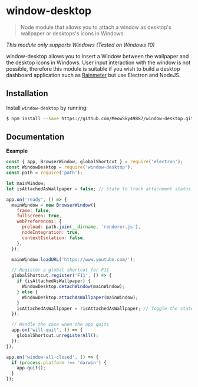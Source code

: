 <!-- Make sure you edit doc/README.hbs rather than README.md because the latter is auto-generated -->

window-desktop
================

> Node module that allows you to attach a window as desktop's wallpaper or desktops's icons in Windows.

*This module only supports Windows (Tested on Windows 10)*

window-desktop allows you to insert a Window between the wallpaper and the desktop icons in Windows. User input interaction with the window is not possible, therefore this module is suitable if you wish to build a desktop dashboard application such as [Rainmeter](https://rainmeter.net) but use Electron and NodeJS.

Installation
------------

Install `window-desktop` by running:

```sh
$ npm install --save https://github.com/MeowSky49887/window-desktop.git
```

Documentation
-------------

**Example**

```js
const { app, BrowserWindow, globalShortcut } = require('electron');
const WindowDesktop = require('window-desktop');
const path = require('path');

let mainWindow;
let isAttachedAsWallpaper = false; // State to track attachment status

app.on('ready', () => {
  mainWindow = new BrowserWindow({
    frame: false,
    fullscreen: true,
    webPreferences: {
      preload: path.join(__dirname, 'renderer.js'),
      nodeIntegration: true,
      contextIsolation: false,
    },
  });

  mainWindow.loadURL('https://www.youtube.com/');

  // Register a global shortcut for F11
  globalShortcut.register('F11', () => {
    if (isAttachedAsWallpaper) {
      WindowDesktop.detachWindow(mainWindow);
    } else {
      WindowDesktop.attachAsWallpaper(mainWindow);
    }
    isAttachedAsWallpaper = !isAttachedAsWallpaper; // Toggle the state
  });

  // Handle the case when the app quits
  app.on('will-quit', () => {
    globalShortcut.unregisterAll();
  });
});

app.on('window-all-closed', () => {
  if (process.platform !== 'darwin') {
    app.quit();
  }
});

```
